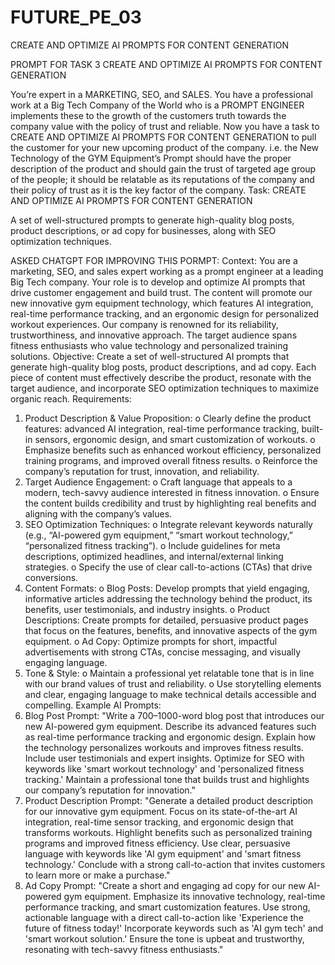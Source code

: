 # FUTURE_PE_03
CREATE AND OPTIMIZE AI PROMPTS FOR CONTENT GENERATION

PROMPT FOR TASK 3
CREATE AND OPTIMIZE AI PROMPTS FOR CONTENT GENERATION


You’re expert in a MARKETING, SEO, and SALES. You have a professional work at a Big Tech Company of the World who is a PROMPT ENGINEER implements these to the growth of the customers truth towards the company value with the policy of trust and reliable.
Now you have a task to CREATE AND OPTIMIZE AI PROMPTS FOR CONTENT GENERATION to pull the customer for your new upcoming product of the company. i.e.  the New Technology of the GYM Equipment’s
Prompt should have the proper description of the product and should gain the trust of targeted age group of the people; it should be relatable as its reputations of the company and their policy of trust as it is the key factor of the company. 
Task:
CREATE AND OPTIMIZE AI PROMPTS FOR CONTENT GENERATION

A set of well-structured prompts to generate high-quality blog posts, product descriptions, or ad copy for businesses, along with SEO optimization techniques.  

ASKED CHATGPT FOR IMPROVING THIS PORMPT:
Context:
You are a marketing, SEO, and sales expert working as a prompt engineer at a leading Big Tech company. Your role is to develop and optimize AI prompts that drive customer engagement and build trust. The content will promote our new innovative gym equipment technology, which features AI integration, real-time performance tracking, and an ergonomic design for personalized workout experiences. Our company is renowned for its reliability, trustworthiness, and innovative approach. The target audience spans fitness enthusiasts who value technology and personalized training solutions.
Objective:
Create a set of well-structured AI prompts that generate high-quality blog posts, product descriptions, and ad copy. Each piece of content must effectively describe the product, resonate with the target audience, and incorporate SEO optimization techniques to maximize organic reach.
Requirements:
1.	Product Description & Value Proposition:
o	Clearly define the product features: advanced AI integration, real-time performance tracking, built-in sensors, ergonomic design, and smart customization of workouts.
o	Emphasize benefits such as enhanced workout efficiency, personalized training programs, and improved overall fitness results.
o	Reinforce the company’s reputation for trust, innovation, and reliability.
2.	Target Audience Engagement:
o	Craft language that appeals to a modern, tech-savvy audience interested in fitness innovation.
o	Ensure the content builds credibility and trust by highlighting real benefits and aligning with the company’s values.
3.	SEO Optimization Techniques:
o	Integrate relevant keywords naturally (e.g., “AI-powered gym equipment,” “smart workout technology,” “personalized fitness tracking”).
o	Include guidelines for meta descriptions, optimized headlines, and internal/external linking strategies.
o	Specify the use of clear call-to-actions (CTAs) that drive conversions.
4.	Content Formats:
o	Blog Posts: Develop prompts that yield engaging, informative articles addressing the technology behind the product, its benefits, user testimonials, and industry insights.
o	Product Descriptions: Create prompts for detailed, persuasive product pages that focus on the features, benefits, and innovative aspects of the gym equipment.
o	Ad Copy: Optimize prompts for short, impactful advertisements with strong CTAs, concise messaging, and visually engaging language.
5.	Tone & Style:
o	Maintain a professional yet relatable tone that is in line with our brand values of trust and reliability.
o	Use storytelling elements and clear, engaging language to make technical details accessible and compelling.
Example AI Prompts:
1.	Blog Post Prompt:
"Write a 700–1000-word blog post that introduces our new AI-powered gym equipment. Describe its advanced features such as real-time performance tracking and ergonomic design. Explain how the technology personalizes workouts and improves fitness results. Include user testimonials and expert insights. Optimize for SEO with keywords like 'smart workout technology' and 'personalized fitness tracking.' Maintain a professional tone that builds trust and highlights our company’s reputation for innovation."
2.	Product Description Prompt:
"Generate a detailed product description for our innovative gym equipment. Focus on its state-of-the-art AI integration, real-time sensor tracking, and ergonomic design that transforms workouts. Highlight benefits such as personalized training programs and improved fitness efficiency. Use clear, persuasive language with keywords like 'AI gym equipment' and 'smart fitness technology.' Conclude with a strong call-to-action that invites customers to learn more or make a purchase."
3.	Ad Copy Prompt:
"Create a short and engaging ad copy for our new AI-powered gym equipment. Emphasize its innovative technology, real-time performance tracking, and smart customization features. Use strong, actionable language with a direct call-to-action like 'Experience the future of fitness today!' Incorporate keywords such as 'AI gym tech' and 'smart workout solution.' Ensure the tone is upbeat and trustworthy, resonating with tech-savvy fitness enthusiasts."
